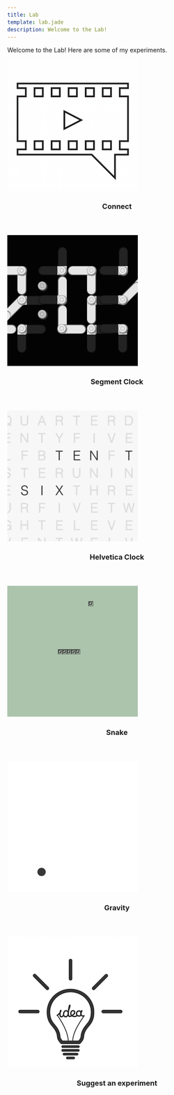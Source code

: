 ```yaml
---
title: Lab
template: lab.jade
description: Welcome to the Lab!
---
```


Welcome to the Lab! Here are some of my experiments.

<div class="row">
    <article class="item">
        <a href="/lab/connect/" class="image fit"><img src="/images/connect.png" alt="Connect" /></a>
        <header>
            <h3>Connect</h3>
        </header>
    </article>
    <article class="item">
        <a href="/lab/segment-clock/" class="image fit"><img src="/images/segment-clock.png" alt="Segment Clock" /></a>
        <header>
            <h3>Segment Clock</h3>
        </header>
    </article>
    <article class="item">
        <a href="/lab/helvetica-clock/" class="image fit"><img src="/images/helvetica-clock.png" alt="Helvetica Clock" /></a>
        <header>
            <h3>Helvetica Clock</h3>
        </header>
    </article>
    <article class="item">
        <a href="/lab/snake/" class="image fit"><img src="/images/snake.png" alt="Snake" /></a>
        <header>
            <h3>Snake</h3>
        </header>
    </article>
    <article class="item">
        <a href="/lab/gravity/" class="image fit"><img src="/images/gravity.png" alt="Gravity" /></a>
        <header>
            <h3>Gravity</h3>
        </header>
    </article>
    <article class="item">
        <a href="mailto:info@bhashkar.me?subject=Lab+Idea+Suggestion" class="image fit"><img src="/images/idea.jpg" alt="Suggest" /></a>
        <header>
            <h3>Suggest an experiment</h3>
        </header>
    </article>
</div>
